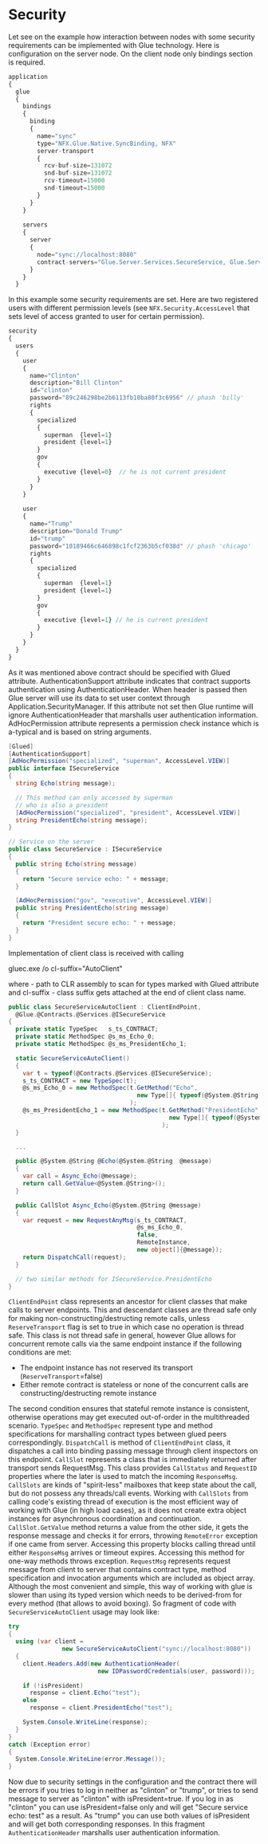 # Security

Let see on the example how interaction between nodes with some security requirements can be implemented with Glue technology.
Here is configuration on the server node. On the client node only bindings section is required.

```js
application
{  
  glue
  {   
    bindings
    {
      binding
      {
        name="sync"
        type="NFX.Glue.Native.SyncBinding, NFX"
        server-transport
        {
          rcv-buf-size=131072
          snd-buf-size=131072
          rcv-timeout=15000
          snd-timeout=15000
        }
      }
    }
        
    servers
    {
      server
      {
        node="sync://localhost:8080"
        contract-servers="Glue.Server.Services.SecureService, Glue.Server"
      }
    }
  }
```

In this example some security requirements are set. 
Here are two registered users with different permission levels (see `NFX.Security.AccessLevel` that sets level of access granted to user for certain permission).
  
```js
security
{
  users
  {
    user
    {
      name="Clinton"
      description="Bill Clinton"
      id="clinton"
      password="89c246298be2b6113fb10ba80f3c6956" // phash 'billy'
      rights
      {
        specialized
        {
          superman  {level=1}
          president {level=1}
        }
        gov
        {
          executive {level=0}  // he is not current president
        }
      }
    }
   
    user
    {
      name="Trump"
      description="Donald Trump"
      id="trump"
      password="10189466c646898c1fcf2363b5cf038d" // phash 'chicago'
      rights
      {
        specialized
        {
          superman  {level=1}
          president {level=1}
        }
        gov
        {
          executive {level=1} // he is current president
        }
      }
    }
  }
}
```

As it was mentioned above contract should be specified with Glued attribute. AuthenticationSupport attribute indicates that contract supports authentication using AuthenticationHeader. When header is passed then Glue server will use its data to set user context through Application.SecurityManager. If this attribute not set then Glue runtime will ignore AuthenticationHeader that marshalls user authentication information. AdHocPermission attribute represents a permission check instance which is a-typical and is based on string   arguments.

```csharp
[Glued]
[AuthenticationSupport]
[AdHocPermission("specialized", "superman", AccessLevel.VIEW)]
public interface ISecureService
{
  string Echo(string message);

  // This method can only accessed by superman
  // who is also a president
  [AdHocPermission("specialized", "president", AccessLevel.VIEW)]
  string PresidentEcho(string message);
}

// Service on the server
public class SecureService : ISecureService
{
  public string Echo(string message)
  {
    return "Secure service echo: " + message;
  }

  [AdHocPermission("gov", "executive", AccessLevel.VIEW)]
  public string PresidentEcho(string message)
  {
    return "President secure echo: " + message;
  }
}
```

Implementation of client class is received with calling

gluec.exe <assembly> /o cl-suffix="AutoClient"

where <assembly> - path to CLR assembly to scan for types marked with Glued attribute and cl-suffix - class suffix gets attached at the end of client class name.

```csharp
public class SecureServiceAutoClient : ClientEndPoint,
  @Glue.@Contracts.@Services.@ISecureService
{
  private static TypeSpec   s_ts_CONTRACT;
  private static MethodSpec @s_ms_Echo_0;
  private static MethodSpec @s_ms_PresidentEcho_1;

  static SecureServiceAutoClient()
  {
    var t = typeof(@Contracts.@Services.@ISecureService);
    s_ts_CONTRACT = new TypeSpec(t);
    @s_ms_Echo_0 = new MethodSpec(t.GetMethod("Echo",
                                    new Type[]{ typeof(@System.@String) })
                                  );
    @s_ms_PresidentEcho_1 = new MethodSpec(t.GetMethod("PresidentEcho",
                                             new Type[]{ typeof(@System.@String) })
                                           );
  }

  ...

  public @System.@String @Echo(@System.@String  @message)
  {
    var call = Async_Echo(@message);
    return call.GetValue<@System.@String>();
  }

  public CallSlot Async_Echo(@System.@String @message)
  {
    var request = new RequestAnyMsg(s_ts_CONTRACT,
                                    @s_ms_Echo_0,
                                    false,
                                    RemoteInstance,
                                    new object[]{@message});
    return DispatchCall(request);
  }

  // two similar methods for ISecureService.PresidentEcho
}
```

`ClientEndPoint` class represents an ancestor for client classes that make calls to server endpoints. 
This and descendant classes are thread safe only for making non-constructing/destructing remote calls, 
unless `ReserveTransport` flag is set to true in which case no operation is thread safe. 
This class is not thread safe in general, however Glue allows for concurrent remote calls via the same endpoint 
instance if the following conditions are met:
* The endpoint instance has not reserved its transport (`ReserveTransport`=false)
* Either remote contract is stateless or none of the concurrent calls are constructing/destructing remote instance 

The second condition ensures that stateful remote instance is consistent, otherwise operations may get executed out-of-order in the multithreaded scenario.
`TypeSpec` and `MethodSpec` represent type and method specifications for marshalling contract types between glued peers correspondingly.
`DispatchCall` is method of `ClientEndPoint` class, it dispatches a call into binding passing message through client inspectors on this endpoint.
`CallSlot` represents a class that is immediately returned after transport sends RequestMsg. This class provides `CallStatus` and `RequestID` properties where the later is used to match the incoming `ResponseMsg`. `CallSlots` are kinds of "spirit-less" mailboxes that keep state about the call, but do not possess any threads/call events. Working with `CallSlots` from calling code's existing thread of execution is the most efficient way of working with Glue (in high load cases), as it does not create extra object instances for asynchronous coordination and continuation.
`CallSlot.GetValue` method returns a value from the other side, it gets the response message and checks it for errors, throwing `RemoteError` exception if one came from server. 
Accessing this property blocks calling thread until either `ResponseMsg` arrives or timeout expires. Accessing this method for one-way methods throws exception.
`RequestMsg` represents request message from client to server that contains contract type, method specification and invocation arguments which are included as object array. Although the most convenient and simple, this way of working with glue is slower than using its typed version which needs to be derived-from for every method (that allows to avoid boxing).
So fragment of code with `SecureServiceAutoClient` usage may look like:

```csharp
try
{
  using (var client =
               new SecureServiceAutoClient("sync://localhost:8080"))
  {
    client.Headers.Add(new AuthenticationHeader(
                         new IDPasswordCredentials(user, password)));

    if (!isPresident)
      response = client.Echo("test");
    else
      response = client.PresidentEcho("test");

    System.Console.WriteLine(response);
  }
}
catch (Exception error)
{
  System.Console.WriteLine(error.Message());
}
```

Now due to security settings in the configuration and the contract there will be errors if you tries to log in neither as "clinton" or "trump", 
or tries to send message to server as "clinton" with isPresident=true. 
If you log in as "clinton" you can use isPresident=false only and will get "Secure service echo: test" as a result. As "trump" you can use both values of isPresident and will get both corresponding responses.
In this fragment `AuthenticationHeader` marshalls user authentication information.